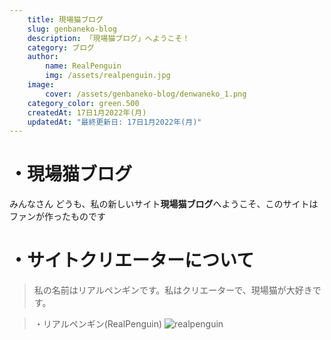 ```yaml
---
    title: 現場猫ブログ
    slug: genbaneko-blog
    description: 「現場猫ブログ」へようこそ！ 
    category: ブログ
    author:
        name: RealPenguin
        img: /assets/realpenguin.jpg
    image: 
        cover: /assets/genbaneko-blog/denwaneko_1.png
    category_color: green.500
    createdAt: 17日1月2022年(月)
    updatedAt: "最終更新日: 17日1月2022年(月)"
---
```


# ・現場猫ブログ

みんなさん どうも、私の新しいサイト**現場猫ブログ**へようこそ、このサイトはファンが作ったものです

# ・サイトクリエーターについて
> 私の名前はリアルペンギンです。私はクリエーターで、現場猫が大好きです。

> ・リアルペンギン(RealPenguin)
![realpenguin](/assets/realpenguin.jpg)
